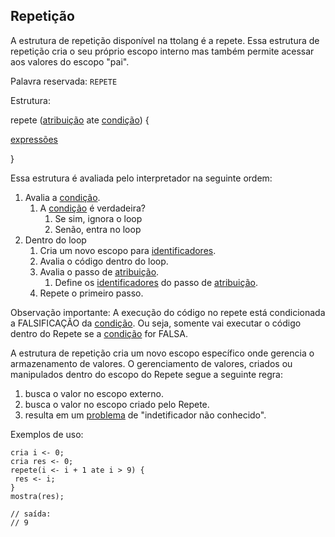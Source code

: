 ## Repetição
A estrutura de repetição disponível na ttolang é a repete.
Essa estrutura de repetição cria o seu próprio escopo interno mas também permite acessar aos valores do escopo "pai".

Palavra reservada: `REPETE`

Estrutura:

repete ([atribuição](atribuição.md) ate [condição](condição.md)) {

  [expressões](expressões.md)

}

Essa estrutura é avaliada pelo interpretador na seguinte ordem:
  1. Avalia a [condição](condição.md).
      1. A [condição](condição.md) é verdadeira?
          1. Se sim, ignora o loop
          2. Senão, entra no loop
  2. Dentro do loop
      1. Cria um novo escopo para [identificadores](identificadores.md).
      2. Avalia o código dentro do loop.
      3. Avalia o passo de [atribuição](atribuição.md).
          1. Define os [identificadores](identificadores.md) do passo de [atribuição](atribuição.md).
      4. Repete o primeiro passo.

Observação importante:
  A execução do código no repete está condicionada a FALSIFICAÇÃO da [condição](condição.md). Ou seja, somente vai executar o código dentro do Repete se a [condição](condição.md) for FALSA.



A estrutura de repetição cria um novo escopo específico onde gerencia o armazenamento de valores. O gerenciamento de valores, criados ou manipulados dentro do escopo do Repete segue a seguinte regra:
 1. busca o valor no escopo externo.
 2. busca o valor no escopo criado pelo Repete.
 3. resulta em um [problema](problema.md) de "indetificador não conhecido". 



Exemplos de uso:
 ```
cria i <- 0;
cria res <- 0;
repete(i <- i + 1 ate i > 9) {
  res <- i;
}
mostra(res);

// saída:
// 9
```